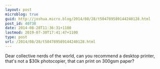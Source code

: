```yaml
---
layout: post
microblog: true
guid: http://joshua.micro.blog/2014/08/28/t504789589144240128.html
post_id: 40738
date: 2014-08-28T11:36:31+1100
lastmod: 2019-07-30T17:41:47+1100
type: post
url: /2014/08/28/t504789589144240128.html
---
```

Dear collective nerds of the world, can you recommend a desktop printer, that's not a $30k photocopier, that can print on 300gsm paper?
